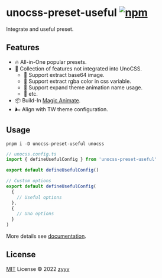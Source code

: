 # unocss-preset-useful [![npm](https://img.shields.io/npm/v/unocss-preset-useful)](https://npmjs.com/package/unocss-preset-useful)

Integrate and useful preset.

## Features
- 🔥 All-in-One popular presets.
- 🚀 Collection of features not integrated into UnoCSS.
  - 🍥 Support extract base64 image.
  - 🎨 Support extract rgba color in css variable.
  - 💜 Support expand theme animation name usage.
  - 🍬 etc.
- 📦 Build-In [Magic Animate](https://github.com/miniMAC/magic).
- 🌬️ Align with TW theme configuration.

## Usage
```shell
pnpm i -D unocss-preset-useful unocss
```

```ts
// unocss.config.ts
import { defineUsefulConfig } from 'unocss-preset-useful'

export default defineUsefulConfig()

// Custom options
export default defineUsefulConfig(
  {
    // Useful options
  },
  {
    // Uno options
  }
)
```

More details see [documentation](https://useful.zyyv.dev).

## License

[MIT](./LICENSE) License © 2022 [zyyv](https://github.com/zyyv)
